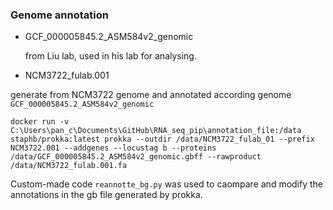 ### Genome annotation

* GCF_000005845.2_ASM584v2_genomic

  from Liu lab, used in his lab for analysing.

*   NCM3722_fulab.001

  generate from NCM3722 genome and annotated according genome `GCF_000005845.2_ASM584v2_genomic`

  `docker run -v C:\Users\pan_c\Documents\GitHub\RNA_seq_pip\annotation_file:/data staphb/prokka:latest prokka --outdir /data/NCM3722_fulab_01 --prefix NCM3722.001 --addgenes --locustag b --proteins /data/GCF_000005845.2_ASM584v2_genomic.gbff --rawproduct /data/NCM3722_fulab.001.fa`

  Custom-made code `reannotte_bg.py` was used to caompare and modify the annotations in the gb file generated by prokka.

  

​	